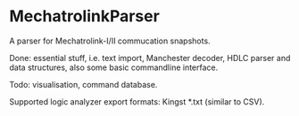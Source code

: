 # MechatrolinkParser

A parser for Mechatrolink-I/II commucation snapshots.

Done: essential stuff, i.e. text import, Manchester decoder, HDLC parser and data structures, also some basic commandline interface.

Todo: visualisation, command database.

Supported logic analyzer export formats: Kingst *.txt (similar to CSV).
